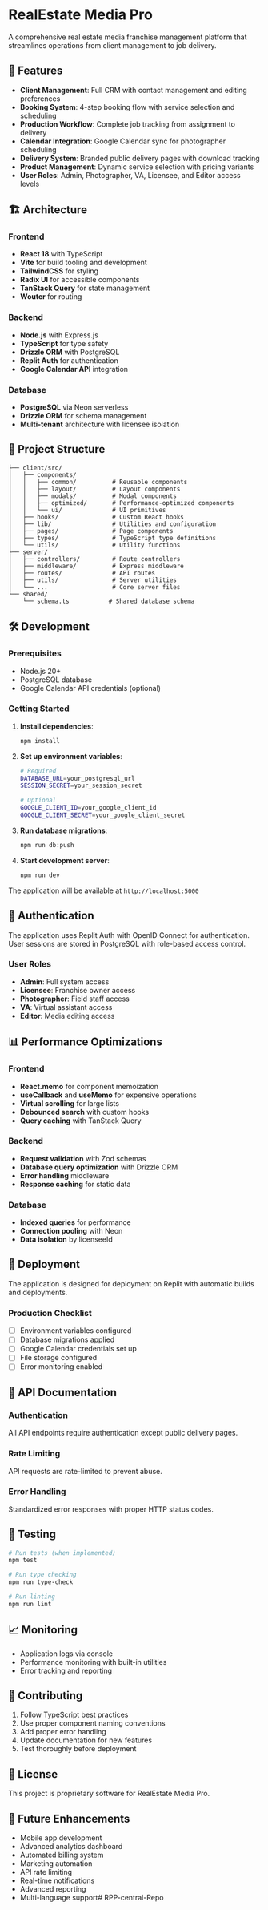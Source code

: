 # RealEstate Media Pro

A comprehensive real estate media franchise management platform that streamlines operations from client management to job delivery.

## 🚀 Features

- **Client Management**: Full CRM with contact management and editing preferences
- **Booking System**: 4-step booking flow with service selection and scheduling
- **Production Workflow**: Complete job tracking from assignment to delivery
- **Calendar Integration**: Google Calendar sync for photographer scheduling
- **Delivery System**: Branded public delivery pages with download tracking
- **Product Management**: Dynamic service selection with pricing variants
- **User Roles**: Admin, Photographer, VA, Licensee, and Editor access levels

## 🏗️ Architecture

### Frontend
- **React 18** with TypeScript
- **Vite** for build tooling and development
- **TailwindCSS** for styling
- **Radix UI** for accessible components
- **TanStack Query** for state management
- **Wouter** for routing

### Backend
- **Node.js** with Express.js
- **TypeScript** for type safety
- **Drizzle ORM** with PostgreSQL
- **Replit Auth** for authentication
- **Google Calendar API** integration

### Database
- **PostgreSQL** via Neon serverless
- **Drizzle ORM** for schema management
- **Multi-tenant** architecture with licensee isolation

## 📁 Project Structure

```
├── client/src/
│   ├── components/
│   │   ├── common/          # Reusable components
│   │   ├── layout/          # Layout components
│   │   ├── modals/          # Modal components
│   │   ├── optimized/       # Performance-optimized components
│   │   └── ui/              # UI primitives
│   ├── hooks/               # Custom React hooks
│   ├── lib/                 # Utilities and configuration
│   ├── pages/               # Page components
│   ├── types/               # TypeScript type definitions
│   └── utils/               # Utility functions
├── server/
│   ├── controllers/         # Route controllers
│   ├── middleware/          # Express middleware
│   ├── routes/              # API routes
│   ├── utils/               # Server utilities
│   └── ...                  # Core server files
└── shared/
    └── schema.ts           # Shared database schema
```

## 🛠️ Development

### Prerequisites
- Node.js 20+
- PostgreSQL database
- Google Calendar API credentials (optional)

### Getting Started

1. **Install dependencies**:
   ```bash
   npm install
   ```

2. **Set up environment variables**:
   ```bash
   # Required
   DATABASE_URL=your_postgresql_url
   SESSION_SECRET=your_session_secret
   
   # Optional
   GOOGLE_CLIENT_ID=your_google_client_id
   GOOGLE_CLIENT_SECRET=your_google_client_secret
   ```

3. **Run database migrations**:
   ```bash
   npm run db:push
   ```

4. **Start development server**:
   ```bash
   npm run dev
   ```

The application will be available at `http://localhost:5000`

## 🔐 Authentication

The application uses Replit Auth with OpenID Connect for authentication. User sessions are stored in PostgreSQL with role-based access control.

### User Roles
- **Admin**: Full system access
- **Licensee**: Franchise owner access
- **Photographer**: Field staff access
- **VA**: Virtual assistant access
- **Editor**: Media editing access

## 📊 Performance Optimizations

### Frontend
- **React.memo** for component memoization
- **useCallback** and **useMemo** for expensive operations
- **Virtual scrolling** for large lists
- **Debounced search** with custom hooks
- **Query caching** with TanStack Query

### Backend
- **Request validation** with Zod schemas
- **Database query optimization** with Drizzle ORM
- **Error handling** middleware
- **Response caching** for static data

### Database
- **Indexed queries** for performance
- **Connection pooling** with Neon
- **Data isolation** by licenseeId

## 🚀 Deployment

The application is designed for deployment on Replit with automatic builds and deployments.

### Production Checklist
- [ ] Environment variables configured
- [ ] Database migrations applied
- [ ] Google Calendar credentials set up
- [ ] File storage configured
- [ ] Error monitoring enabled

## 📝 API Documentation

### Authentication
All API endpoints require authentication except public delivery pages.

### Rate Limiting
API requests are rate-limited to prevent abuse.

### Error Handling
Standardized error responses with proper HTTP status codes.

## 🧪 Testing

```bash
# Run tests (when implemented)
npm test

# Run type checking
npm run type-check

# Run linting
npm run lint
```

## 📈 Monitoring

- Application logs via console
- Performance monitoring with built-in utilities
- Error tracking and reporting

## 🤝 Contributing

1. Follow TypeScript best practices
2. Use proper component naming conventions
3. Add proper error handling
4. Update documentation for new features
5. Test thoroughly before deployment

## 📄 License

This project is proprietary software for RealEstate Media Pro.

## 🔮 Future Enhancements

- Mobile app development
- Advanced analytics dashboard
- Automated billing system
- Marketing automation
- API rate limiting
- Real-time notifications
- Advanced reporting
- Multi-language support# RPP-central-Repo
